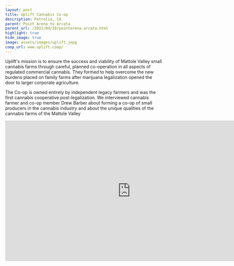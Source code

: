 ```yaml
---
layout: post
title: Uplift Cannabis Co-op
description: Petrolia, CA
parent: Point Arena to Arcata
parent_url: /2021/04/20/pointarena-arcata.html
highlight: true
hide_image: true
image: assets/images/uplift.jepg
coop_url: www.uplift.coop/
---
```


Uplift's mission is to ensure the success and viability of Mattole Valley small cannabis farms through careful, planned co-operation in all aspects of regulated commercial cannabis. They formed to help overcome the new burdens placed on family farms after marijuana legalization opened the door to larger corporate agriculture.

The Co-op is owned entirely by independent legacy farmers and was the first cannabis cooperative post-legalization.  We interviewed cannabis farmer and co-op member Drew Barber about forming a co-op of small producers in the cannabis industry and about the unique qualities of the cannabis farms of the Mattole Valley

<div class="iframe-wrapper">
<iframe width="800" height="450" src="https://www.youtube.com/embed/QjmAkPHDJUw" title="YouTube video player" frameborder="0" allow="accelerometer; autoplay; clipboard-write; encrypted-media; gyroscope; picture-in-picture" allowfullscreen></iframe>
</div>